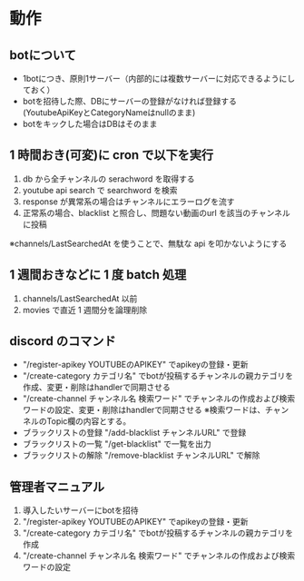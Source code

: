 # 動作
## botについて
- 1botにつき、原則1サーバー（内部的には複数サーバーに対応できるようにしておく）
- botを招待した際、DBにサーバーの登録がなければ登録する(YoutubeApiKeyとCategoryNameはnullのまま)
- botをキックした場合はDBはそのまま

## 1 時間おき(可変)に cron で以下を実行

1. db から全チャンネルの serachword を取得する
2. youtube api search で searchword を検索
3. response が異常系の場合はチャンネルにエラーログを流す
4. 正常系の場合、blacklist と照合し、問題ない動画のurl を該当のチャンネルに投稿

※channels/LastSearchedAt を使うことで、無駄な api を叩かないようにする

## 1 週間おきなどに 1 度 batch 処理

1. channels/LastSearchedAt 以前
2. movies で直近 1 週間分を論理削除

## discord のコマンド
- "/register-apikey YOUTUBEのAPIKEY" でapikeyの登録・更新
- "/create-category カテゴリ名" でbotが投稿するチャンネルの親カテゴリを作成、変更・削除はhandlerで同期させる
- "/create-channel チャンネル名 検索ワード" でチャンネルの作成および検索ワードの設定、変更・削除はhandlerで同期させる
※検索ワードは、チャンネルのTopic欄の内容とする。
- ブラックリストの登録 "/add-blacklist チャンネルURL" で登録
- ブラックリストの一覧 "/get-blacklist" で一覧を出力
- ブラックリストの解除 "/remove-blacklist チャンネルURL" で解除

## 管理者マニュアル
1. 導入したいサーバーにbotを招待
2. "/register-apikey YOUTUBEのAPIKEY" でapikeyの登録・更新
3. "/create-category カテゴリ名" でbotが投稿するチャンネルの親カテゴリを作成
4. "/create-channel チャンネル名 検索ワード" でチャンネルの作成および検索ワードの設定